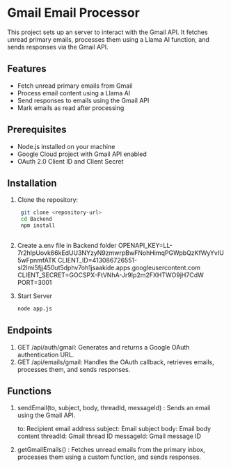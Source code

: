 # Gmail Email Processor
This project sets up an server to interact with the Gmail API. It fetches unread primary emails, processes them using a Llama AI function, and sends responses via the Gmail API.

## Features

- Fetch unread primary emails from Gmail
- Process email content using a Llama AI 
- Send responses to emails using the Gmail API
- Mark emails as read after processing

## Prerequisites

- Node.js installed on your machine
- Google Cloud project with Gmail API enabled
- OAuth 2.0 Client ID and Client Secret

## Installation

1. Clone the repository:

   ```sh
    git clone <repository-url>
    cd Backend
    npm install
    
2. Create a.env file in Backend folder
    OPENAPI_KEY=LL-7r2hIpUovk66kEdUU3NYzyN9zmwrpBwFNohHimqPGWpbQzKfWyYvIU5wFpnmfATK
    CLIENT_ID=413086726551-sl2lmi5fjj450ut5dphv7oh1jsaakide.apps.googleusercontent.com
    CLIENT_SECRET=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
    PORT=3001

3. Start Server
    ```sh
    node app.js


## Endpoints

1. GET /api/auth/gmail: Generates and returns a Google OAuth authentication URL.
2. GET /api/emails/gmail: Handles the OAuth callback, retrieves emails, processes them, and sends responses.


## Functions
1. sendEmail(to, subject, body, threadId, messageId) : Sends an email using the Gmail API.

    to: Recipient email address
    subject: Email subject
    body: Email body content
    threadId: Gmail thread ID
    messageId: Gmail message ID

2. getGmailEmails() : Fetches unread emails from the primary inbox, processes them using a custom function, and sends responses.

